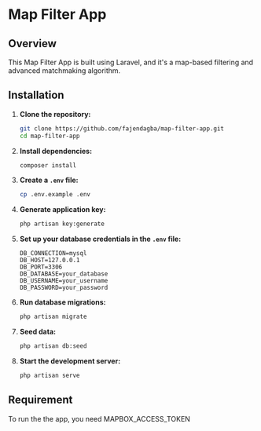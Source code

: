 # Map Filter App

## Overview
This Map Filter App is built using Laravel, and it's a map-based filtering and advanced matchmaking algorithm.

## Installation

1. **Clone the repository:**
    ```sh
    git clone https://github.com/fajendagba/map-filter-app.git
    cd map-filter-app
    ```

2. **Install dependencies:**
    ```sh
    composer install
    ```

3. **Create a `.env` file:**
    ```sh
    cp .env.example .env
    ```

4. **Generate application key:**
    ```sh
    php artisan key:generate
    ```

5. **Set up your database credentials in the `.env` file:**
    ```dotenv
    DB_CONNECTION=mysql
    DB_HOST=127.0.0.1
    DB_PORT=3306
    DB_DATABASE=your_database
    DB_USERNAME=your_username
    DB_PASSWORD=your_password
    ```

6. **Run database migrations:**
    ```sh
    php artisan migrate
    ```

7. **Seed data:**
    ```sh
    php artisan db:seed
    ```

8. **Start the development server:**
    ```sh
    php artisan serve
    ```

## Requirement
To run the the app, you need MAPBOX_ACCESS_TOKEN
